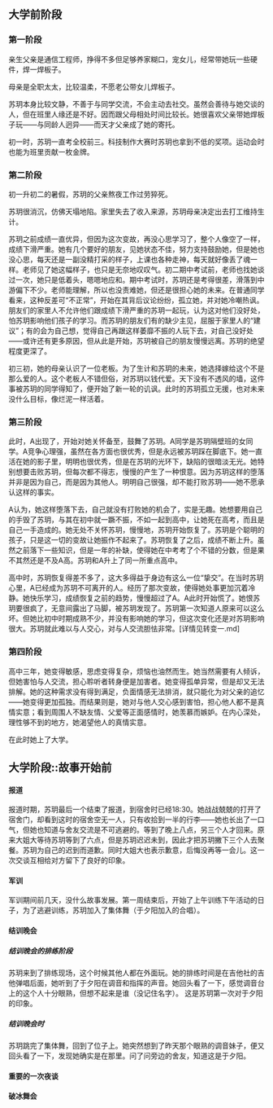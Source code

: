 ## 大学前阶段

### 第一阶段

亲生父亲是通信工程师，挣得不多但足够养家糊口，宠女儿，经常带她玩一些硬件，焊一焊板子。

母亲是全职太太，比较温柔，不愿老公带女儿焊板子。

苏玥本身比较文静，不善于与同学交流，不会主动去社交。虽然会善待与她交谈的人，但在班里人缘还是不好。因而跟父母相处时间比较长。她很喜欢父亲带她焊板子玩——与同龄人迥异——而天才父亲成了她的寄托。

初一时，苏玥一直考全校前三。科技制作大赛时苏玥也拿到不低的奖项。运动会时也能为班里贡献一枚金牌。



### 第二阶段

初一升初二的暑假，苏玥的父亲熬夜工作过劳猝死。

苏玥很消沉，仿佛天塌地陷。家里失去了收入来源，苏玥母亲决定出去打工维持生计。

苏玥之前成绩一直优异，但因为这次变故，再没心思学习了，整个人像空了一样，成绩下滑严重。她有几个要好的朋友，见她状态不佳，努力支持鼓励她，但是她也没心思，每天还是一副没精打采的样子，上课也各种走神，每天就好像丢了魂一样。老师见了她这幅样子，也只是无奈地叹叹气。初二期中考试前，老师也找她谈过一次，她只是低着头，嗯嗯地应和。期中考试时，苏玥还是考得很差，滑落到中游偏下不少。老师能理解，所以也没责难她，但还是很担心她的未来。在普通同学看来，这种反差可“不正常”，开始在其背后议论纷纷，孤立她，并对她冷嘲热讽。朋友们的家里人不允许他们跟成绩下滑严重的苏玥一起玩，认为这对他们没好处，怕苏玥影响他们孩子的学习。而苏玥的朋友们有的缺少主见，屈服于家里人的“建议”；有的会为自己想，觉得自己再跟这样萎靡不振的人玩下去，对自己没好处——或许还有更多原因，但从此是开始，苏玥被自己的朋友慢慢远离。苏玥的绝望程度更深了。

初三初，她的母亲认识了一位老板。为了生计和苏玥的未来，她选择嫁给这个不是那么爱的人。这个老板人不错但俗，对苏玥以钱代爱。天下没有不透风的墙，这件事被苏玥的同学得知了，便开始了新一轮的讥讽。此时的苏玥孤立无援，也对未来没什么目标，像烂泥一样活着。

### 第三阶段

此时，A出现了，开始对她关怀备至，鼓舞了苏玥。A同学是苏玥隔壁班的女同学。A竞争心理强，虽然在各方面也很优秀，但是永远被苏玥踩在脚底下。她一直活在她的影子里，明明也很优秀，但是在苏玥的光环下，缺陷的很暗淡无光。她特别想要击败苏玥，但每次都不得志，慢慢的产生了一种恨意。因为苏玥这样的堕落并非是因为自己，而是因为其他人。明明自己很强，却不能打败苏玥——她不愿承认这样的事实。

A认为，她这样堕落下去，自己就没有打败她的机会了，实是无趣。她想要用自己的手毁了苏玥，与其在初中就一蹶不振，不如一起到高中，让她死在高考，而且是自己一手造成的。她无处不关怀苏玥，慢慢地，苏玥开始恢复了。苏玥是个聪明的孩子，只是这一切的变故让她振作不起来了。苏玥恢复了之后，成绩不断上升。虽然之前落下一些知识，但是一年的补缺，使得她在中考考了个不错的分数，但是果不其然还是不及A高。苏玥和A升上了同一所重点高中。

高中时，苏玥恢复得差不多了，这大多得益于身边有这么一位“挚交”。在当时苏玥心里，A已经成为苏玥不可离开的人。经历了那次变故，使得她处事更加沉着冷静。她快乐学习，成绩恢复之前的趋势，慢慢超过了A。A此时开始慌了。她恨苏玥要很疯了，无意间露出了马脚，被苏玥发现了。苏玥第一次知道人原来可以这么坏。但她比初中时期成熟不少，并没有影响她的学习，但这次变化还是对苏玥影响很大。苏玥就此难以与人交心，对与人交流胆怯非常。[详情见转变一.md]

### 第四阶段

高中三年，她变得敏感，思虑变得复杂，烦恼也油然而生。她当然需要有人倾诉，但她害怕与人交流，担心聆听者转身便是加害者。她变得孤单异常，但是却又无法排解。她的这种需求没有得到满足，负面情感无法排消，就只能化为对父亲的追忆——她变得更加孤独。而结果则是，她对与他人交心感到害怕，担心他人都不是真情实意；看到周围人不缺友情、父爱等正面感情时，她羡慕而嫉妒。在内心深处，理性够不到的地方，她渴望他人的真情实意。

在此时她上了大学。

## 大学阶段::故事开始前

#### 报道

报道时期，苏玥最后一个结束了报道，到宿舍时已经18:30。她战战兢兢的打开了宿舍门，却看到这时的宿舍空无一人，只有收拾到一半的行李——她也长出了一口气，但她也知道与舍友交流是不可逃避的。等到了晚上八点，另三个人才回来。原来大姐大等待苏玥等到了六点，但是苏玥迟迟未到，因此才把苏玥撇下三个人去聚餐。苏玥为自己的迟到而道歉。同时大姐大也表示歉意，后悔没再等一会儿。这一次交谈互相给对方留下了良好的印象。

#### 军训

军训期间前几天，没什么故事发展。第一周结束后，开始了上午训练下午活动的日子，为了逃避训练，苏玥加入了集体舞（于夕阳加入的合唱）。

#### 结训晚会

##### 结训晚会的排练阶段

苏玥来到了排练现场，这个时候其他人都在外面玩。她的排练时间是在吉他社的吉他弹唱后面，她听到了于夕阳在调音和指挥的声音。她回头看了一下，感觉调音台上的这个人十分眼熟，但想不起来是谁（没记住名字）。
这是苏玥第一次对于夕阳的印象。

##### 结训晚会时

苏玥跳完了集体舞，回到了位子上。她突然想到了昨天那个眼熟的调音妹子，便又回头看了一下，发现她确实是在那里。问了问旁边的舍友，知道这是于夕阳。





#### 重要的一次夜谈

#### 破冰舞会